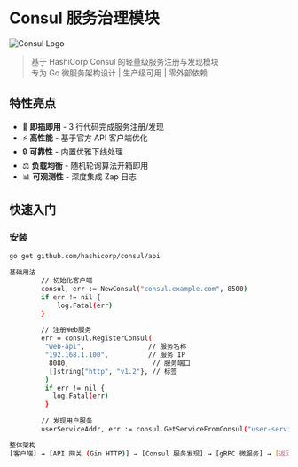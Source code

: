 # Consul 服务治理模块

![Consul Logo](https://www.consul.io/_next/static/media/consul-community_on-light.e8e68a5f.svg)

> 基于 HashiCorp Consul 的轻量级服务注册与发现模块  
> 专为 Go 微服务架构设计 | 生产级可用 | 零外部依赖

## 特性亮点

- 🚀 **即插即用** - 3 行代码完成服务注册/发现
- ⚡ **高性能** - 基于官方 API 客户端优化
- 🔒 **可靠性** - 内置优雅下线处理
- ⚖️ **负载均衡** - 随机轮询算法开箱即用
- 📊 **可观测性** - 深度集成 Zap 日志

## 快速入门

### 安装
```bash
go get github.com/hashicorp/consul/api

基础用法
        // 初始化客户端
        consul, err := NewConsul("consul.example.com", 8500)
        if err != nil {
            log.Fatal(err)
        }
        
        // 注册Web服务
        err = consul.RegisterConsul(
         "web-api",                // 服务名称
         "192.168.1.100",          // 服务 IP
          8080,                     // 服务端口
          []string{"http", "v1.2"}, // 标签
         )
         if err != nil {
           log.Fatal(err)
         }
        
        // 发现用户服务
        userServiceAddr, err := consul.GetServiceFromConsul("user-service")

整体架构
[客户端] → [API 网关 (Gin HTTP)] → [Consul 服务发现] → [gRPC 微服务] → [返回结果]